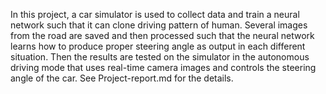 In this project, a car simulator is used to collect data and train a neural network such that it can clone driving pattern of human. 
Several images from the road are saved and then processed such that the neural network learns how to produce proper steering angle as output in each different situation. Then the results are tested on the simulator in the autonomous driving mode that uses real-time camera images and controls the steering angle of the car. See Project-report.md for the details.
